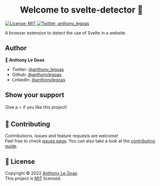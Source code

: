 <h1 align="center">Welcome to svelte-detector 👋</h1>
<p>
  <a href="https://github.com/anthonylegoas/svelte-detector/blob/master/LICENCE" target="_blank">
    <img alt="License: MIT" src="https://img.shields.io/badge/License-MIT-yellow.svg" />
  </a>
  <a href=".github/workflows/ci.yml">
  <a href="https://twitter.com/anthony_legoas" target="_blank">
    <img alt="Twitter: anthony_legoas" src="https://img.shields.io/twitter/follow/anthony_legoas.svg?style=social" />
  </a>
</p>

A browser extension to detect the use of Svelte in a website.

## Author

👤 **Anthony Le Goas**

- Twitter: [@anthony_legoas](https://twitter.com/anthony_legoas)
- Github: [@anthonylegoas](https://github.com/anthonylegoas)
- LinkedIn: [@anthonylegoas](https://linkedin.com/in/anthonylegoas)

## Show your support

Give a ⭐️ if you like this project!

## 🤝 Contributing

Contributions, issues and feature requests are welcome!<br />Feel free to check [issues page](https://github.com/anthonylegoas/svelte-detector/issues). You can also take a look at the [contributing guide](https://github.com/anthonylegoas/svelte-detector/blob/master/CONTRIBUTING.md).

## 📝 License

Copyright © 2022 [Anthony Le Goas](https://github.com/anthonylegoas).<br />
This project is [MIT](https://github.com/anthonylegoas/svelte-detector/blob/master/LICENCE) licensed.
